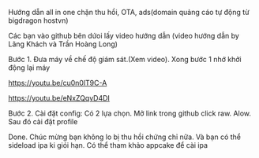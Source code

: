Hướng dẫn all in one chặn thu hồi, OTA, ads(domain quảng cáo tự động từ bigdragon hostvn) 

Các bạn vào github bên dứoi lấy video hướng dẫn (video hướng dẫn by Lãng Khách và Trần Hoàng Long)

Bước 1. Đưa máy về chế độ giám sát.(Xem video). Xong bước 1 nhớ khởi động lại máy

https://youtu.be/cu0n0lT9C-A

https://youtu.be/eNxZQqvD4DI

Bước 2. Cài đặt config: Có 2 lựa chọn. 
Mở link trong github click raw. Alow. Sau đó cài đặt profile

Done. Chúc mừng  bạn không lo bị thu hồi chứng chỉ nữa. Và bạn có thể sideload ipa ki giói hạn. Có thể tham khảo appcake để cài ipa